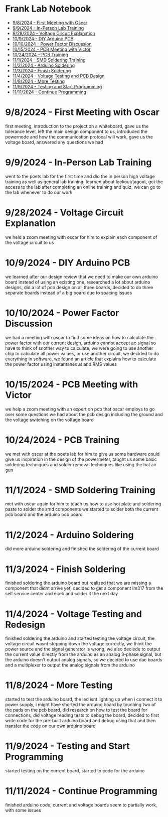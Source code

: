 # Frank Lab Notebook

* [9/8/2024 - First Meeting with Oscar](https://github.com/FrankLuuuu/ECE-445-FA24/blob/main/README.md#982024---first-meeting-with-oscar)
* [9/9/2024 - In-Person Lab Training](https://github.com/FrankLuuuu/ECE-445-FA24/tree/main?tab=readme-ov-file#992024---in-person-lab-training)
* [9/28/2024 - Voltage Circuit Explanation](https://github.com/FrankLuuuu/ECE-445-FA24/tree/main?tab=readme-ov-file#9282024---voltage-circuit-explanation)
* [10/9/2024 - DIY Arduino PCB](https://github.com/FrankLuuuu/ECE-445-FA24/tree/main?tab=readme-ov-file#1092024---diy-arduino-pcb)
* [10/10/2024 - Power Factor Discussion](https://github.com/FrankLuuuu/ECE-445-FA24/tree/main?tab=readme-ov-file#10102024---power-factor-discussion)
* [10/15/2024 - PCB Meeting with Victor](https://github.com/FrankLuuuu/ECE-445-FA24/tree/main?tab=readme-ov-file#10152024---pcb-meeting-with-victor)
* [10/24/2024 - PCB Training](https://github.com/FrankLuuuu/ECE-445-FA24/tree/main?tab=readme-ov-file#10242024---pcb-training)
* [11/1/2024 - SMD Soldering Training](https://github.com/FrankLuuuu/ECE-445-FA24/tree/main?tab=readme-ov-file#1112024---smd-soldering-training)
* [11/2/2024 - Arduino Soldering](https://github.com/FrankLuuuu/ECE-445-FA24/tree/main?tab=readme-ov-file#1122024---arduino-soldering)
* [11/3/2024 - Finish Soldering](https://github.com/FrankLuuuu/ECE-445-FA24/tree/main?tab=readme-ov-file#1132024---finish-soldering)
* [11/4/2024 - Voltage Testing and PCB Design](https://github.com/FrankLuuuu/ECE-445-FA24/tree/main?tab=readme-ov-file#1142024---voltage-testing-and-redesign)
* [11/8/2024 - More Testing](https://github.com/FrankLuuuu/ECE-445-FA24/blob/main/README.md#1182024---more-testing)
* [11/9/2024 - Testing and Start Programming](https://github.com/FrankLuuuu/ECE-445-FA24/blob/main/README.md#1192024---testing-and-start-programming)
* [11/11/2024 - Continue Programming]()

# 9/8/2024 - First Meeting with Oscar
first meeting, introduction to the project on a whiteboard, gave us the tolerance level, left the main design component to us, introduced the powernode and how the communication protocal will work, gave us the voltage board, answered any questions we had

# 9/9/2024 - In-Person Lab Training
went to the poets lab for the first time and did the in person high voltage training as well as general lab training, learned about lockout/tagout, got the access to the lab after completing an online training and quiz, we can go to the lab whenever to do our work

# 9/28/2024 - Voltage Circuit Explanation
we held a zoom meeting with oscar for him to explain each component of the voltage circuit to us

# 10/9/2024 - DIY Arduino PCB
we learned after our design review that we need to make our own arduino board instead of using an existing one, researched a lot about arduino designs, did a lot of pcb design on all three boards, decided to do three separate boards instead of a big board due to spacing issues

# 10/10/2024 - Power Factor Discussion
we had a meeting with oscar to find some ideas on how to calculate the power factor with our current design, arduino cannot accept ac signal so have to think of snother way to calculate, we were going to use another chip to calculate all power values, or use another circuit, we decided to do everything in software, we found an article that explains how to calculate the power factor using instantaneous and RMS values

# 10/15/2024 - PCB Meeting with Victor
we help a zoom meeting with an expert on pcb that oscar employs to go over some questions we had about the pcb design including the ground and the voltage switching on the voltage board

# 10/24/2024 - PCB Training
we met with oscar at the poets lab for him to give us some hardware could give us inspiration in the design of the powermeter, taught us some basic soldering techniques and solder removal techniques like using the hot air gun

# 11/1/2024 - SMD Soldering Training
met with oscar again for him to teach us how to use hot plate and soldering paste to solder the smd components we started to solder both the current pcb board and the arduino pcb board

# 11/2/2024 - Arduino Soldering
did more arduino soldering and finished the soldering of the current board

# 11/3/2024 - Finish Soldering
finished soldering the arduino board but realized that we are missing a component that didnt arrive yet, decided to get a component lm317 from the self service center and eceb and solder it the next day

# 11/4/2024 - Voltage Testing and Redesign
finished soldering the arduino and started testing the voltage circuit, the voltage circuit wasnt stepping down the voltage correctly, we think the power source and the signal generator is wrong, we also deciede to output the current value directly from the arduino as an analog 3-phase signal, but the arduino doesn't output analog signals, so we decided to use dac boards and a multiplexer to output the analog signals from the arduino 

# 11/8/2024 - More Testing
started to test the arduino board, the led isnt lighting up when i connect it to power supply, i might have shorted the arduino board by touching two of the pads on the pcb board, did research on how to test the board for connections, did voltage reading tests to debug the board, decided to first write code for the pre-built arduino board and debug using that and then transfer the code on our own arduino board

# 11/9/2024 - Testing and Start Programming
started testing on the current board, started to code for the arduino

# 11/11/2024 - Continue Programming
finished arduino code, current and voltage boards seem to partially work, with some issues

